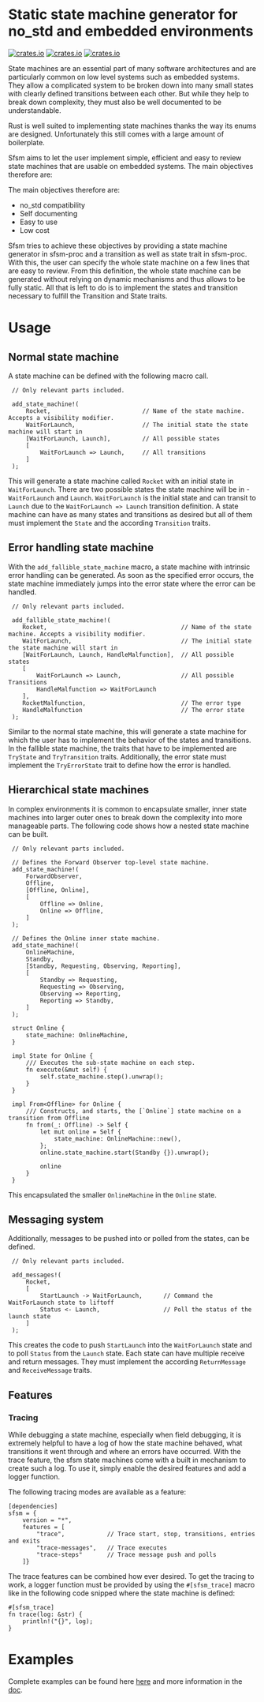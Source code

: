 # Static state machine generator for no_std and embedded environments
[![crates.io](https://img.shields.io/crates/v/sfsm.svg)](https://crates.io/crates/sfsm)
[![crates.io](https://img.shields.io/crates/d/sfsm.svg)](https://crates.io/crates/sfsm)
[![crates.io](https://img.shields.io/docsrs/sfsm)](https://docs.rs/sfsm/latest/sfsm/)

State machines are an essential part of many software architectures and are particularly common on low
level systems such as embedded systems. They allow a complicated system to be broken down into many
small states with clearly defined transitions between each other. But while they help to break down
complexity, they must also be well documented to be understandable.

Rust is well suited to implementing state machines thanks the way its enums are designed.
Unfortunately this still comes with a large amount of boilerplate.

Sfsm aims to let the user implement simple, efficient and easy to review state machines that are usable
on embedded systems. The main objectives therefore are:

The main objectives therefore are:
- no_std compatibility
- Self documenting
- Easy to use
- Low cost

Sfsm tries to achieve these objectives by providing a state machine generator in sfsm-proc and a
transition as well as state trait in sfsm-proc. With this, the user can specify the whole state machine on
a few lines that are easy to review. From this definition, the whole state machine can be generated
without relying on dynamic mechanisms and thus allows to be fully static. All that is left to do is to
implement the states and transition necessary to fulfill the Transition and State traits.

# Usage
## Normal state machine
A state machine can be defined with the following macro call.
```rust,ignore
 // Only relevant parts included.

 add_state_machine!(
     Rocket,                          // Name of the state machine. Accepts a visibility modifier.
     WaitForLaunch,                   // The initial state the state machine will start in
     [WaitForLaunch, Launch],         // All possible states
     [
         WaitForLaunch => Launch,     // All transitions
     ]
 );
```
This will generate a state machine called ``` Rocket ``` with an initial state in ``` WaitForLaunch ```.
There are two possible states the state machine will be in - ``` WaitForLaunch ``` and ``` Launch ```.
``` WaitForLaunch ``` is the initial state and can transit to ``` Launch ``` due to the ``` WaitForLaunch => Launch ``` transition
definition. A state machine can have as many states and transitions as desired but all of them must implement the ``` State ```
and the according ``` Transition ``` traits.

## Error handling state machine
With the ``` add_fallible_state_machine ``` macro, a state machine with intrinsic error handling can be generated. As 
soon as the specified error occurs, the state machine immediately jumps into the error state where the error can be handled. 
```rust,ignore
 // Only relevant parts included.

 add_fallible_state_machine!(
    Rocket,                                      // Name of the state machine. Accepts a visibility modifier.
    WaitForLaunch,                               // The initial state the state machine will start in
    [WaitForLaunch, Launch, HandleMalfunction],  // All possible states
    [
        WaitForLaunch => Launch,                 // All possible Transitions
        HandleMalfunction => WaitForLaunch
    ],
    RocketMalfunction,                           // The error type
    HandleMalfunction                            // The error state
 );
```
Similar to the normal state machine, this will generate a state machine for which the user has to implement the behavior
of the states and transitions. In the fallible state machine, the traits that have to be implemented are 
``` TryState ``` and ``` TryTransition ``` traits. Additionally, the error state must implement the
``` TryErrorState ``` trait to define how the error is handled.

## Hierarchical state machines
In complex environments it is common to encapsulate smaller, inner state machines into larger outer ones to break down
the complexity into more manageable parts. 
The following code shows how a nested state machine can be built.
```rust,ignore
 // Only relevant parts included.
 
 // Defines the Forward Observer top-level state machine.
 add_state_machine!(
     ForwardObserver,
     Offline,
     [Offline, Online],
     [
         Offline => Online,
         Online => Offline,
     ]
 );
 
 // Defines the Online inner state machine.
 add_state_machine!(
     OnlineMachine,
     Standby,
     [Standby, Requesting, Observing, Reporting],
     [
         Standby => Requesting,
         Requesting => Observing,
         Observing => Reporting,
         Reporting => Standby,
     ]
 );
 
 struct Online {
     state_machine: OnlineMachine,
 }
 
 impl State for Online {
     /// Executes the sub-state machine on each step.
     fn execute(&mut self) {
         self.state_machine.step().unwrap();
     }
 }
 
 impl From<Offline> for Online {
     /// Constructs, and starts, the [`Online`] state machine on a transition from Offline
     fn from(_: Offline) -> Self {
         let mut online = Self {
             state_machine: OnlineMachine::new(),
         };
         online.state_machine.start(Standby {}).unwrap();
 
         online
     }
 }
```
This encapsulated the smaller ``` OnlineMachine ``` in the ``` Online ``` state.

## Messaging system
Additionally, messages to be pushed into or polled from the states, can be defined.
```rust,ignore
 // Only relevant parts included.

 add_messages!(
     Rocket,
     [
         StartLaunch -> WaitForLaunch,      // Command the WaitForLaunch state to liftoff
         Status <- Launch,                  // Poll the status of the launch state
     ]
 );
```
This creates the code to push ``` StartLaunch ``` into the ``` WaitForLaunch ``` state and to poll ``` Status ``` from the ``` Launch ```
state. Each state can have multiple receive and return messages. 
They must implement the according ``` ReturnMessage ``` and ``` ReceiveMessage ``` traits.

## Features
### Tracing
While debugging a state machine, especially when field debugging, it is extremely helpful to have a log of how the state machine behaved, what transitions it went through and where an errors have occurred. With the trace feature, the sfsm state machines come with a built in mechanism to create such a log.
To use it, simply enable the desired features and add a logger function. 

The following tracing modes are available as a feature:
```rust,ignore
[dependencies]
sfsm = {
    version = "*", 
    features = [
        "trace",            // Trace start, stop, transitions, entries and exits
        "trace-messages",   // Trace executes 
        "trace-steps"       // Trace message push and polls
    ]}
```
The trace features can be combined how ever desired. 
To get the tracing to work, a logger function must be provided by using the ``` #[sfsm_trace] ``` macro like in the following code snipped where the state machine is defined: 
```rust,ignore
#[sfsm_trace]
fn trace(log: &str) {
    println!("{}", log);
}
```

# Examples
Complete examples can be found here [here](https://gitlab.com/sfsm/sfsm/-/tree/develop/examples) and more information in the [doc](https://docs.rs/sfsm).
